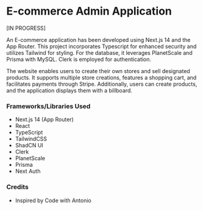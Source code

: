 # E-commerce Admin Application

[IN PROGRESS]

An E-commerce application has been developed using Next.js 14 and the App Router. This project incorporates Typescript for enhanced security and utilizes Tailwind for styling. For the database, it leverages PlanetScale and Prisma with MySQL. Clerk is employed for authentication.

The website enables users to create their own stores and sell designated products. It supports multiple store creations, features a shopping cart, and facilitates payments through Stripe. Additionally, users can create products, and the application displays them with a billboard.

### Frameworks/Libraries Used

- Next.js 14 (App Router)
- React
- TypeScript
- TailwindCSS
- ShadCN UI
- Clerk
- PlanetScale
- Prisma
- Next Auth

### Credits

- Inspired by Code with Antonio
